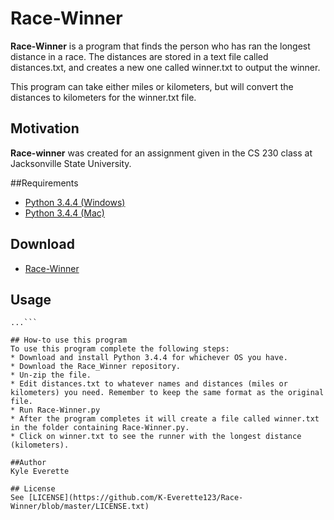 # Race-Winner
**Race-Winner** is a program that finds the person who has ran the longest distance in a race. The distances are stored in a text file called distances.txt, and creates a new one called winner.txt to output the winner. 

This program can take either miles or kilometers, but will convert the distances to kilometers for the winner.txt file.

## Motivation
**Race-winner** was created for an assignment given in the CS 230 class at Jacksonville State University.

##Requirements
* [Python 3.4.4 (Windows)](https://www.python.org/ftp/python/3.4.4/python-3.4.4.msi)
* [Python 3.4.4 (Mac)](https://www.python.org/ftp/python/3.4.4/python-3.4.4-macosx10.6.pkg)

## Download
* [Race-Winner](https://github.com/K-Everette123/Race-Winner/archive/master.zip)

## Usage
```$ git clone https://github.com/K-Everette123/Race-Winner.git
...```

## How-to use this program
To use this program complete the following steps:
* Download and install Python 3.4.4 for whichever OS you have.
* Download the Race_Winner repository.
* Un-zip the file.
* Edit distances.txt to whatever names and distances (miles or kilometers) you need. Remember to keep the same format as the original file.
* Run Race-Winner.py
* After the program completes it will create a file called winner.txt in the folder containing Race-Winner.py.
* Click on winner.txt to see the runner with the longest distance (kilometers).

##Author
Kyle Everette

## License
See [LICENSE](https://github.com/K-Everette123/Race-Winner/blob/master/LICENSE.txt)
